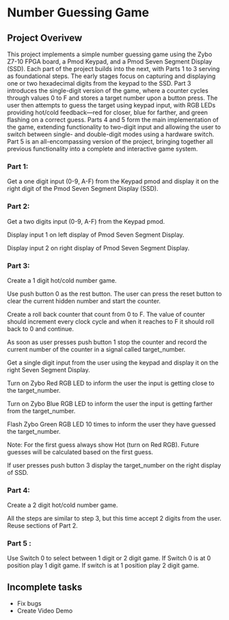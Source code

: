 # Number Guessing Game 

## Project Overivew
This project implements a simple number guessing game using the Zybo Z7-10 FPGA board, a Pmod Keypad, and a Pmod Seven Segment Display (SSD). Each part of the project builds into the next, with Parts 1 to 3 serving as foundational steps. The early stages focus on capturing and displaying one or two hexadecimal digits from the keypad to the SSD. Part 3 introduces the single-digit version of the game, where a counter cycles through values 0 to F and stores a target number upon a button press. The user then attempts to guess the target using keypad input, with RGB LEDs providing hot/cold feedback—red for closer, blue for farther, and green flashing on a correct guess. Parts 4 and 5 form the main implementation of the game, extending functionality to two-digit input and allowing the user to switch between single- and double-digit modes using a hardware switch. Part 5 is an all-encompassing version of the project, bringing together all previous functionality into a complete and interactive game system.


### Part 1:

Get a one digit input (0-9, A-F) from the Keypad pmod and display it on the right digit of the Pmod Seven Segment Display (SSD).

### Part 2:

Get a two digits input (0-9, A-F) from the Keypad pmod.

Display input 1 on left display of Pmod Seven Segment Display.

Display input 2 on right display of Pmod Seven Segment Display.

 
### Part 3:

Create a 1 digit hot/cold number game.

Use push button 0 as the rest button. The user can press the reset button to clear the current hidden number and start the counter.

Create a roll back counter that count from 0 to F. The value of counter should increment every clock cycle and when it reaches to F it should roll back to 0 and continue. 

As soon as user presses push button 1 stop the counter and record the current number of the counter in a signal called target_number.

Get a single digit input from the user using the keypad and display it on the right Seven Segment Display.

Turn on Zybo Red RGB LED to inform the user the input is getting close to the target_number.

Turn on Zybo Blue RGB LED to inform the user the input is getting farther from the target_number.

Flash Zybo Green RGB LED 10 times to inform the user they have guessed the target_number.

Note: For the first guess always show Hot (turn on Red RGB). Future guesses will be calculated based on the first guess.

If user presses push button 3 display the target_number on the right display of SSD.

 
### Part 4:

Create a 2 digit hot/cold number game.

All the steps are similar to step 3, but this time accept 2 digits from the user. Reuse sections of Part 2.

 
### Part 5 :

Use Switch 0 to select between 1 digit or 2 digit game. If Switch 0 is at 0 position play 1 digit game. If switch is at 1 position play 2 digit game.

## Incomplete tasks
- Fix bugs
- Create Video Demo 

